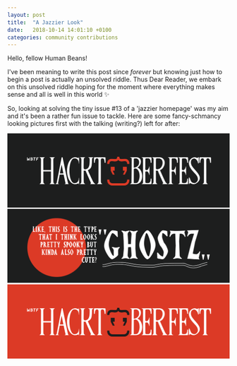```yaml
---
layout: post
title:  "A Jazzier Look"
date:   2018-10-14 14:01:10 +0100
categories: community contributions
---
```


Hello, fellow Human Beans!

I've been meaning to write this post since *forever* but knowing just how to begin a post is actually an unsolved riddle. Thus Dear Reader, we embark on this unsolved riddle hoping for the moment where everything makes sense and all is well in this world ✨

So, looking at solving the tiny issue #13 of a 'jazzier homepage' was my aim and it's been a rather fun issue to tackle. Here are some fancy-schmancy looking pictures first with the talking (writing?) left for after:

<img src="/images/hacktoberfest-banner-black.png"/> 
<img src="/images/ghostz.png"/> 
<img src="/images/hacktoberfest-banner-orange.png"/> 



